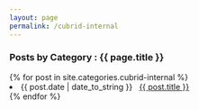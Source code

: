 ```yaml
---
layout: page
permalink: /cubrid-internal
---
```

 
<h3> Posts by Category : {{ page.title }} </h3>

<div class="card">
{% for post in site.categories.cubrid-internal %}
 <li class="category-posts"><span>{{ post.date | date_to_string }}</span> &nbsp; <a href="{{ site.baseurl }}{{ post.url }}">{{ post.title }}</a></li>
{% endfor %}
</div>
